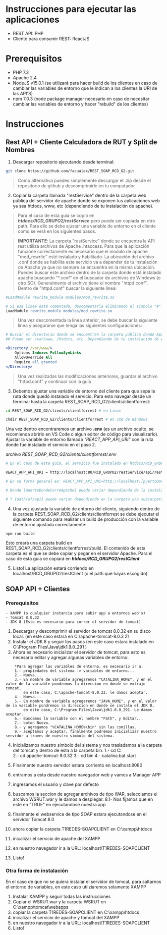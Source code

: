 # Instrucciones para ejecutar las aplicaciones 

- REST API: PHP
- Cliente para consumir REST: ReactJS

# Prerequisitos

- PHP 7.3
- Apache 2.4
- NodeJS v15.0.1 (se utilizará para hacer build de los clientes en caso de cambiar las variables de entorno que le indican a los clientes la URI de las API'S)
- npm 7.0.3 (node package manager necesario en caso de necesitar cambiar las variables de entorno y hacer "rebuild" de los clientes)

# Instrucciones

## Rest API + Cliente Calculadora de RUT y Split de Nombres

1. Descargar repositorio ejecutando desde terminal:

```` bash
git clone https://github.com/facualex/REST_SOAP_RCD_G2.git
````

> Como alternativa puedes simplemente descargar el .zip desde el repositorio de github y descomprimirlo en tu computador

2. Copiar la carpeta llamada "restService" dentro de la carpeta web pública del servidor de apache donde se exponen tus aplicaciones web ya sea htdocs, www, etc (dependiendo de tu instalación de apache).

> Para el caso de esta guia se copió en ***htdocs/RCD_GRUPO2/restService*** pero puede ser copiada en otro path. Para ello se debe ajustar una variable de entorno en el cliente como se verá en los siguientes pasos.

> **IMPORTANTE**: La carpeta "restService" donde se encuentra la API rest utiliza archivos de Apache .htaccess. Para que la aplicación funcione correctamente es necesario que el modulo de apache "mod_rewrite" esté instalado y habilitado. La ubicación del archivo .conf donde se habilita este servicio va a depender de tu instalación de Apache ya que no siempre se encuentra en la misma ubicación. Puedes buscar este archivo dentro de la carpeta donde está instalado apache buscando "*.conf" en el buscador de archivos de Windows (o otro SO). Generalmente el archivo tiene el nombre "httpd.conf". Dentro de "httpd.conf" buscar la siguiente linea:

````apache
#LoadModule rewrite_module modules/mod_rewrite.so

# Si esa linea está comentada, descomentarla eliminando el simbolo "#"
LoadModule rewrite_module modules/mod_rewrite.so
````

> Una vez descomentada la linea anterior, se debe buscar la siguiente linea y asegurarse que tenga las siguientes configuraciones:

````apache
# Buscar el directorio donde se encuentran la carpeta pública donde Apache expone las aplicaciones
## Puede ser /var/www, /htdocs, etc. Dependiendo de tu instalación de Apache. Lo importante es que sea la carpeta pública de tu instalación.

<Directory /var/www/> 
    Options Indexes FollowSymLinks
    AllowOverride All
    Require all granted
</Directory>
````

> Una vez realizadas las modificaciones anteriores, guardar el archivo "httpd.conf" y continuar con la guía

3. Debemos ajustar una variable de entorno del cliente para que sepa la ruta donde quedó instalado el servicio. Para esto navegar desde un terminal hasta la carpeta REST_SOAP_RCD_G2/clients/clientforrest:

```` bash
cd REST_SOAP_RCD_G2/clients/clientforrest # en Linux

chdir REST_SOAP_RCD_G2/clients/clientforrest # en cmd de Windows 
````

Una vez dentro encontraremos un archivo **.env** (es un archivo oculto, se recomienda abrirlo en VS Code o algun editor de código para visualizarlo). Ajustar la variable de entorno llamada *"REACT_APP_API_URI"* con la ruta donde fue instalado el servicio en el paso 2.


*archivo REST_SOAP_RCD_G2/clients/clientforrest/.env*
````bash
# En el caso de esta guía, el servicio fue instalado en htdocs/RCD_GRUPO2/restService, por lo tanto se debe ajustar de la siguiente manera:

REACT_APP_API_URI = http://localhost:80/RCD_GRUPO2/restService/api/rest

# En su forma general es: REACT_APP_API_URI=http://localhost:[puertoDondeCorreApache]/[path/of/api]/api/rest

# Donde [puertoDondeCorreApache] puede variar dependiendo de la instalación de Apache de tu computador

# Y [path/of/api] puede variar dependiendo en la carpeta y/o subcarpetas en donde pegues la carpeta restService dentro de la carpeta htdocs (o www) de Apache
````

4. Una vez ajustada la variable de entorno del cliente, siguiendo dentro de la carpeta REST_SOAP_RCD_G2/clients/clientforrest se debe ejecutar el siguiente comando para realizar un build de producción con la variable de entorno ajustada correctamente:


````
npm run build
````

Esto creará una carpeta build en REST_SOAP_RCD_G2/clients/clientforrest/build. El contenido de esta carpeta es el que se debe copiar y pegar en el servidor Apache. Para el caso de esta guia se copiará en ***htdocs/RCD_GRUPO2/restClient***

5. Listo! La aplicación estará corriendo en localhost/RCD_GRUPO2/restClient (o el path que hayas escogido)

## SOAP API + Clientes

### Prerequisitos	
	- XAMPP (o cualquier instancia para subir app a entornos web's)
	- Tomcat 8.0.32
	- JDK 8 (Esto es necesario para correr el servidor de tomcat)


1.  Descargar y descomprimir el servidor de tomcat 8.0.32 en su disco local. (en este caso estará en C:\apache-tomcat-8.0.3	2)
2. Instalar el JDK 8 y seguir los pasos (en este caso estara instalado en C:\Program Files\Java\jdk1.8.0_291 )
3. Ahora es necesario inicializar el servidor de tomcat, para esto es necesario editar y agregar algunas variables de entorno.

> 

 	    *Para agregar las variables de entorno, es necesario ir a:
		1.- propiedades del sistema -> variables de entorno...
		2.- Nueva...
		3.- En nombre de variable agregaremos "CATALINA_HOME", y en el valor de la variable pondremos la direccion en donde se extrajo tomcat,
		    en este caso, C:\apache-tomcat-8.0.32. le damos aceptar.
		4.- Nueva...
		5.- En nombre de variable agregaremos "JAVA_HOME", y en el valor de la variable pondremos la direccion en donde se instalo el JDK 8,
		    en este caso, C:\Program Files\Java\jdk1.8.0_291. Le damos aceptar.
		6.- Buscamos la variable con el nombre "Path", y Editar...
		7.- boton Nuevo.
		8.- y agregamos "%CATALINA_HOME%\bin" sin las comillas.
		9.- aceptamos y aceptar, finalmente podremos inicializar nuestro servidor a traves de nuestro simbolo del sistema.

4. Inicializamos nuestro simbolo del sistema y nos trasladamos a la carpeta del tomcat y dentro de esta a la carpeta bin.
		1.- cd C:\
		2.- cd apache-tomcat-8.0.32
		3.- cd bin
		4.- catalina.bat start

5. Finalmente nuestro servidor estara corriento en localhost:8080
6. entramos a esta desde nuestro navegador web y vamos a Manager APP
7. ingresamos el usuario y clave por defecto
8. buscamos la seccion de agregar archivos de tipo WAR, selecciamos el archivo WSRUT.war y le damos a desplegar.
		8.1- Nos fijamos que en este en "TRUE" en ejecutandose nuestra app
9. finalmente el webservice de tipo SOAP estara ejecutandose en el servidor Tomcat 8.0 
10. ahora copiar la carpeta T1REDES-SOAPCLIENT en C:\xampp\htdocs
11. inicalizar el servicio de apache del XAMPP
12. en nuestro navegador ir a la URL: localhost\T1REDES-SOAPCLIENT
13. Listo!

### Otra forma de instalación

En el caso de que no se quiera instalar el servidor de tomcat, para saltarnos el entorno de variables, en este caso utilziaremos solamente XAMPP


1. Instalar XAMPP y seguir todas las instrucciones
2. Copiar el WSRUT.war y la carpeta WSRUT en C:\xampp\tomcat\webapps
3. copiar la carpeta T1REDES-SOAPCLIENT en C:\xampp\htdocs
4. inicalizar el servicio de apache y tomcat del XAMPP
5. en nuestro navegador ir a la URL: localhost\T1REDES-SOAPCLIENT
6. Listo!

